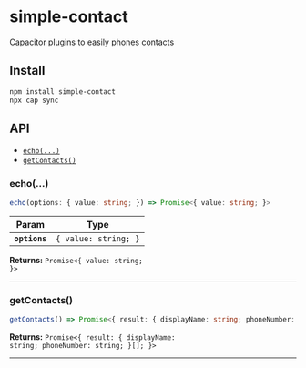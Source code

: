 # simple-contact

Capacitor plugins to easily phones contacts

## Install

```bash
npm install simple-contact
npx cap sync
```

## API

<docgen-index>

* [`echo(...)`](#echo)
* [`getContacts()`](#getcontacts)

</docgen-index>

<docgen-api>
<!--Update the source file JSDoc comments and rerun docgen to update the docs below-->

### echo(...)

```typescript
echo(options: { value: string; }) => Promise<{ value: string; }>
```

| Param         | Type                            |
| ------------- | ------------------------------- |
| **`options`** | <code>{ value: string; }</code> |

**Returns:** <code>Promise&lt;{ value: string; }&gt;</code>

--------------------


### getContacts()

```typescript
getContacts() => Promise<{ result: { displayName: string; phoneNumber: string; }[]; }>
```

**Returns:** <code>Promise&lt;{ result: { displayName: string; phoneNumber: string; }[]; }&gt;</code>

--------------------

</docgen-api>
